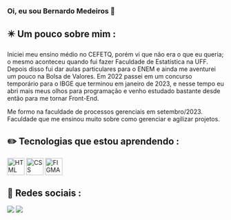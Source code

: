 ### Oi, eu sou Bernardo Medeiros 👋

## :eight_pointed_black_star: Um pouco sobre mim :

<div>
  <p>Iniciei meu ensino médio no CEFETQ, porém vi que não era o que eu queria; o mesmo aconteceu quando fui fazer Faculdade de Estatística na UFF. Depois disso fui dar aulas particulares para o ENEM e ainda me aventurei um pouco na Bolsa de Valores. Em 2022 passei em um concurso temporário para o IBGE que terminou em janeiro de 2023, e nesse tempo eu abri mais meus olhos para programação e venho estudado bastante desde então para me tornar Front-End.</p>
  <p>Me formo na faculdade de processos gerenciais em setembro/2023. Faculdade que me ensinou muito sobre como gerenciar e agilizar projetos.</p>
</div>

## :pencil2: Tecnologias que estou aprendendo :
<div style="display: inline_block">
  <img align="center" alt="HTML" height="40" width="40" src="https://cdn.jsdelivr.net/gh/devicons/devicon/icons/html5/html5-original.svg" />
  <img align="center" alt="CSS" height="40" width="40" src="https://cdn.jsdelivr.net/gh/devicons/devicon/icons/css3/css3-original.svg" />
  <img align="center" alt="FIGMA" height="40" width="40" src="https://cdn.jsdelivr.net/gh/devicons/devicon/icons/figma/figma-original.svg" />
</div>

## 	:iphone: Redes sociais :
<div>
  <a href="https://www.instagram.com/bernemedeiros/" target="_blank"><img src="https://img.shields.io/badge/Instagram-E4405F?style=for-the-badge&logo=instagram&logoColor=white" target="_blank"></a>
  <a href="https://www.linkedin.com/in/bernardo-de-medeiros-a1b523239/" target="_blank"><img src="https://img.shields.io/badge/LinkedIn-0077B5?style=for-the-badge&logo=linkedin&logoColor=white" target="_blank"
</div>

          




